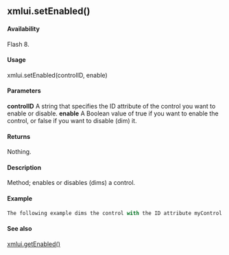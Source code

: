## xmlui.setEnabled()

#### Availability

Flash 8.

#### Usage

xmlui.setEnabled(controlID, enable)

#### Parameters

**controlID** A string that specifies the ID attribute of the control you want to enable or disable.
**enable** A Boolean value of true if you want to enable the control, or false if you want to disable (dim) it.

#### Returns

Nothing.

#### Description

Method; enables or disables (dims) a control.

#### Example

```javascript
The following example dims the control with the ID attribute myControl: fl.xmlui.setEnabled("myControl", false);

```
#### See also

[xmlui.getEnabled()](../XMLUI_object/xmlui4.md)
